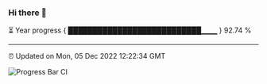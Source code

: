 ### Hi there 👋

⏳ Year progress { ███████████████████████████▁▁▁ } 92.74 %

---

⏰ Updated on Mon, 05 Dec 2022 12:22:34 GMT

![Progress Bar CI](https://github.com/liununu/liununu/workflows/Progress%20Bar%20CI/badge.svg)
